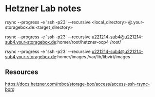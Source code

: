 # Hetzner Lab notes


rsync --progress -e 'ssh -p23' --recursive <local_directory> <username>@<username>.your-storagebox.de:<target_directory>

rsync --progress -e 'ssh -p23' --recursive u221214-sub4@u221214-sub4.your-storagebox.de:homer/root/hetzner-ocp4 /root/


rsync --progress -e 'ssh -p23' --recursive u221214-sub4@u221214-sub4.your-storagebox.de:homer/images /var/lib/libvirt/images
## Resources

https://docs.hetzner.com/robot/storage-box/access/access-ssh-rsync-borg



